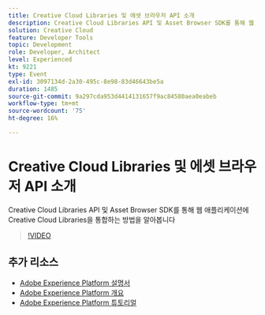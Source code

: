 ```yaml
---
title: Creative Cloud Libraries 및 에셋 브라우저 API 소개
description: Creative Cloud Libraries API 및 Asset Browser SDK를 통해 웹 애플리케이션에 Creative Cloud Libraries을 통합하는 방법을 알아봅니다
solution: Creative Cloud
feature: Developer Tools
topic: Development
role: Developer, Architect
level: Experienced
kt: 9221
type: Event
exl-id: 3097134d-2a30-495c-8e98-83d46643be5a
duration: 1485
source-git-commit: 9a297cda953d4414131657f9ac84580aea0eabeb
workflow-type: tm+mt
source-wordcount: '75'
ht-degree: 16%

---
```


# Creative Cloud Libraries 및 에셋 브라우저 API 소개

Creative Cloud Libraries API 및 Asset Browser SDK를 통해 웹 애플리케이션에 Creative Cloud Libraries을 통합하는 방법을 알아봅니다

>[!VIDEO](https://video.tv.adobe.com/v/337592/?quality=12&learn=on&hidetitle=true)

## 추가 리소스

- [Adobe Experience Platform 설명서](https://experienceleague.adobe.com/docs/experience-platform.html)
- [Adobe Experience Platform 개요](https://experienceleague.adobe.com/docs/experience-platform/landing/home.html?lang=ko)
- [Adobe Experience Platform 튜토리얼](https://experienceleague.adobe.com/docs/platform-learn/tutorials/overview.html?lang=en)
